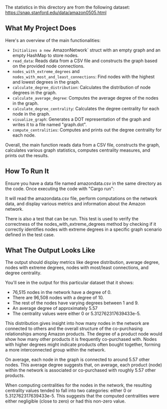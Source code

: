 The statistics in this directory are from the following dataset:
https://snap.stanford.edu/data/amazon0505.html

## What My Project Does

Here's an overview of the main functionalities:

- `Initializes a new `AmazonNetwork` struct with an empty graph and an empty HashMap to store nodes.
- `read_data`: Reads data from a CSV file and constructs the graph based on the provided node connections.
- `nodes_with_extreme_degrees` and `nodes_with_most_and_least_connections`: Find nodes with the highest and lowest degrees in the graph.
- `calculate_degree_distribution`: Calculates the distribution of node degrees in the graph.
- `calculate_average_degree`: Computes the average degree of the nodes in the graph.
- `calculate_degree_centrality`: Calculates the degree centrality for each node in the graph.
- `visualize_graph`: Generates a DOT representation of the graph and writes it to a file named "graph.dot".
- `compute_centralities`: Computes and prints out the degree centrality for each node.

Overall, the main function reads data from a CSV file, constructs the graph, calculates various graph statistics, computes centrality measures, and prints out the results.


## How To Run It
Ensure you have a data file named amazondata.csv in the same directory as the code.
Once executing the code with "Cargo run":

It will read the amazondata.csv file, perform computations on the network data, and display various metrics and information about the Amazon network.

There is also a test that can be run. This test is used to verify the correctness of the nodes_with_extreme_degrees method by checking if it correctly identifies nodes with extreme degrees in a specific graph scenario defined in the test case. 

## What The Output Looks Like
The output should display metrics like degree distribution, average degree, nodes with extreme degrees, nodes with most/least connections, and degree centrality. 

You'll see in the output for this particular dataset that it shows:
- 76,515 nodes in the network have a degree of 0.
- There are 96,508 nodes with a degree of 10.
- The rest of the nodes have varying degrees between 1 and 9.
- An average degree of approximately 5.57
- The centrality values were either 0 or 5.312762317639433e-5.

This distribution gives insight into how many nodes in the network are connected to others and the overall structure of the co-purchasing relationships among Amazon products.
The degree of a product node would show how many other products it is frequently co-purchased with. Nodes with higher degrees might indicate products often bought together, forming a more interconnected group within the network. 

On average, each node in the graph is connected to around 5.57 other nodes. This average degree suggests that, on average, each product (node) within the network is associated or co-purchased with roughly 5.57 other products.

 When computing centralities for the nodes in the network, the resulting centrality values tended to fall into two categories: either 0 or 5.312762317639433e-5. This suggests that the computed centralities were either negligible (close to zero) or had this non-zero value.


